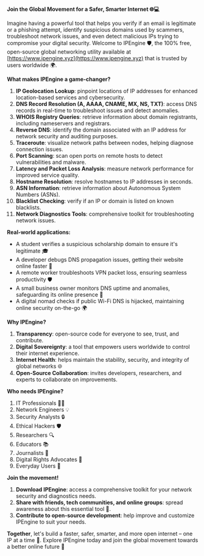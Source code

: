 **Join the Global Movement for a Safer, Smarter Internet 🌐💻**

Imagine having a powerful tool that helps you verify if an email is legitimate or a phishing attempt, identify suspicious domains used by scammers, troubleshoot network issues, and even detect malicious IPs trying to compromise your digital security. Welcome to IPEngine 🛡️, the 100% free, open-source global networking utility available at [https://www.ipengine.xyz](https://www.ipengine.xyz) that is trusted by users worldwide 🌍.

**What makes IPEngine a game-changer?**

1. **IP Geolocation Lookup**: pinpoint locations of IP addresses for enhanced location-based services and cybersecurity.
2. **DNS Record Resolution (A, AAAA, CNAME, MX, NS, TXT)**: access DNS records in real-time to troubleshoot issues and detect anomalies.
3. **WHOIS Registry Queries**: retrieve information about domain registrants, including nameservers and registrars.
4. **Reverse DNS**: identify the domain associated with an IP address for network security and auditing purposes.
5. **Traceroute**: visualize network paths between nodes, helping diagnose connection issues.
6. **Port Scanning**: scan open ports on remote hosts to detect vulnerabilities and malware.
7. **Latency and Packet Loss Analysis**: measure network performance for improved service quality.
8. **Hostname Resolution**: resolve hostnames to IP addresses in seconds.
9. **ASN Information**: retrieve information about Autonomous System Numbers (ASNs).
10. **Blacklist Checking**: verify if an IP or domain is listed on known blacklists.
11. **Network Diagnostics Tools**: comprehensive toolkit for troubleshooting network issues.

**Real-world applications:**

* A student verifies a suspicious scholarship domain to ensure it's legitimate 🎓
* A developer debugs DNS propagation issues, getting their website online faster 🚀
* A remote worker troubleshoots VPN packet loss, ensuring seamless productivity 🛡️
* A small business owner monitors DNS uptime and anomalies, safeguarding its online presence 💼
* A digital nomad checks if public Wi-Fi DNS is hijacked, maintaining online security on-the-go 🌍

**Why IPEngine?**

1. **Transparency**: open-source code for everyone to see, trust, and contribute.
2. **Digital Sovereignty**: a tool that empowers users worldwide to control their internet experience.
3. **Internet Health**: helps maintain the stability, security, and integrity of global networks 🌐
4. **Open-Source Collaboration**: invites developers, researchers, and experts to collaborate on improvements.

**Who needs IPEngine?**

1. IT Professionals 👨‍💻
2. Network Engineers 💡
3. Security Analysts 🔒
4. Ethical Hackers 🛡️
5. Researchers 🔍
6. Educators 📚
7. Journalists 📰
8. Digital Rights Advocates 💪
9. Everyday Users 👥

**Join the movement!**

1. **Download IPEngine**: access a comprehensive toolkit for your network security and diagnostics needs.
2. **Share with friends, tech communities, and online groups**: spread awareness about this essential tool 🤝.
3. **Contribute to open-source development**: help improve and customize IPEngine to suit your needs.

**Together**, let's build a faster, safer, smarter, and more open internet – one IP at a time 🔗. Explore IPEngine today and join the global movement towards a better online future 🌟
